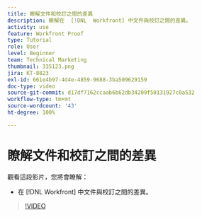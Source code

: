 ```yaml
---
title: 瞭解文件和校訂之間的差異
description: 瞭解在  [!DNL  Workfront] 中文件與校訂之間的差異。
activity: use
feature: Workfront Proof
type: Tutorial
role: User
level: Beginner
team: Technical Marketing
thumbnail: 335123.png
jira: KT-8823
exl-id: 661e4b97-4d4e-4859-9688-3ba509629159
doc-type: video
source-git-commit: d17df7162ccaab6b62db34209f50131927c0a532
workflow-type: tm+mt
source-wordcount: '43'
ht-degree: 100%

---
```


# 瞭解文件和校訂之間的差異

觀看這段影片，您將會瞭解：

* 在 [!DNL Workfront] 中文件與校訂之間的差異。

>[!VIDEO](https://video.tv.adobe.com/v/335123/?quality=12&learn=on&enablevpops)
